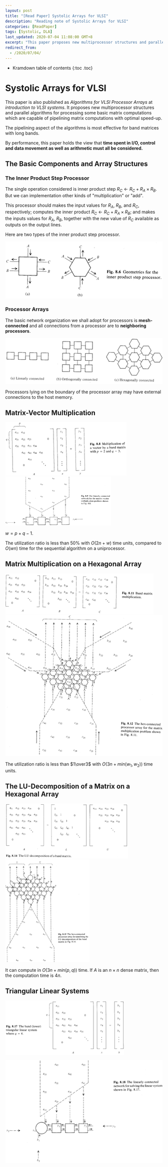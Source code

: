 ```yaml
---
layout: post
title: "[Read Paper] Systolic Arrays for VLSI"
description: "Reading note of Systolic Arrays for VLSI"
categories: [ReadPaper]
tags: [Systolic, DLA]
last_updated: 2020-07-04 11:08:00 GMT+8
excerpt: "This paper proposes new multiprocessor structures and parallel algorithms for processing some basic matrix computations which are capable of pipelining matrix computations with optimal speed-up."
redirect_from:
  - /2020/07/04/
---
```


* Kramdown table of contents
{:toc .toc}
# Systolic Arrays for VLSI

This paper is also published as *Algorithms for VLSI Processor Arrays* at *introduction to VLSI systems*. It proposes new multiprocessor structures and parallel algorithms for processing some basic matrix computations which are capable of pipelining matrix computations with optimal speed-up.

The pipelining aspect of the algorithms is most effective for band matrices with long bands.

By performance, this paper holds the view that **time spent in I/O, control and data movement as well as arithmetic must all be considered.**

## The Basic Components and Array Structures

### The Inner Product Step Processor

The single operation considered is inner product step $R_C ← R_C + R_A × R_B$. But we can implementation other kinds of "multiplication" or "add".

This processor should makes the input values for $R_A$, $R_B$, and $R_C$, respectively; computes the inner product $R_C ← R_C + R_A × R_B$; and makes the inputs values for $R_A$, $R_B$, together with the new value of $R_C$ available as outputs on the output lines.

Here are two types of the inner product step processor.

<img src="https://raw.githubusercontent.com/SingularityKChen/PicUpload/master/img/20200704104257.png" alt="Geometries for the  inner product step processor" style="zoom:67%;" />

### Processor Arrays

The basic network organization we shall adopt for processors is **mesh-connected** and all connections from a processor are to **neighboring processors**.

<img src="https://raw.githubusercontent.com/SingularityKChen/PicUpload/master/img/20200704105023.png" alt="Processor Arrays" style="zoom:50%;" />

Processors lying on the boundary of the processor array may have external connections to the host memory.

## Matrix-Vector Multiplication

<img src="https://raw.githubusercontent.com/SingularityKChen/PicUpload/master/img/20200704105715.png" alt="Matrix-Vector Multiplication" style="zoom:50%;" />

<img src="https://raw.githubusercontent.com/SingularityKChen/PicUpload/master/img/20200704105608.png" alt="Linearly connected network for the Matrix-Vector Multiplication" style="zoom: 33%;" />

$w = p + q - 1$.

The utilization ratio is less than $50\%$ with $O(2n + w)$ time units, compared to $O(wn)$ time for the sequential algorithm on a uniprocessor.

## Matrix Multiplication on a Hexagonal Array

<img src="https://raw.githubusercontent.com/SingularityKChen/PicUpload/master/img/20200704110054.png" alt="Matrix Multiplication" style="zoom:50%;" />

<img src="https://raw.githubusercontent.com/SingularityKChen/PicUpload/master/img/20200704110121.png" alt="Matrix Multiplication on a Hexagonal Array" style="zoom:50%;" />

The utilization ratio is less than $1\over3$ with $O(3n + min(w_1, w_2))$ time units.

## The LU-Decomposition of a Matrix on a Hexagonal Array

<img src="https://raw.githubusercontent.com/SingularityKChen/PicUpload/master/img/20200704110743.png" alt="The LU-Decomposition of a Matrix" style="zoom:50%;" />

<img src="https://raw.githubusercontent.com/SingularityKChen/PicUpload/master/img/20200704110840.png" alt="The LU-Decomposition of a Matrix on a Hexagonal Array" style="zoom:50%;" />

It can compute in $O(3n + min(p, q))$ time. If $A$ is an $n × n$ dense matrix, then the computation time is $4n$.

## Triangular Linear Systems

<img src="https://raw.githubusercontent.com/SingularityKChen/PicUpload/master/img/20200704111212.png" alt="Triangular Linear Systems" style="zoom:50%;" />

![Triangular Linear Systems in linearly connected network](https://raw.githubusercontent.com/SingularityKChen/PicUpload/master/img/20200704111237.png)